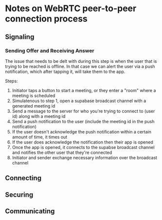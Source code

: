 
# Notes on WebRTC peer-to-peer connection process

## Signaling

### Sending Offer and Receiving Answer

The issue that needs to be delt with during this step is when the user that is trying to be reached is offline. In that case we can alert the user via a push notification, which after tapping it, will
take them to the app.

Steps:
1. Initiator taps a button to start a meeting, or they enter a "room" where a meeting is scheduled
2. Simulatenous to step 1, open a supabase broadcast channel with a generated meeting id
3. Send a message to the server for who you're trying to connect to (user id) along with a meeting id
4. Send a push notification to the user (include the meeting id in the push notification)
5. If the user doesn't acknowledge the push notification within a certain amount of time, it times out
6. If the user does acknowledge the notification then their app is opened
7. Once the app is opened, it connects to the supabse broadcast channel and notifies the other user that they're connected
8. Initiator and sender exchange necessary information over the broadcast channel

## Connecting

## Securing

## Communicating
